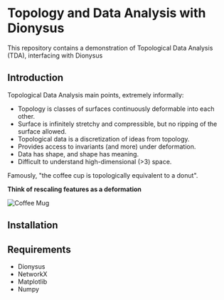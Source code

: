 # Topology and Data Analysis with Dionysus

This repository contains a demonstration of Topological Data Analysis (TDA),
interfacing with Dionysus

## Introduction

Topological Data Analysis main points, extremely informally:
* Topology is classes of surfaces continuously deformable into each other.
* Surface is infinitely stretchy and compressible, but no ripping of the surface allowed.
* Topological data is a discretization of ideas from topology.
* Provides access to invariants (and more) under deformation.
* Data has shape, and shape has meaning.
* Difficult to understand high-dimensional (>3) space.

Famously, "the coffee cup is topologically equivalent to a donut".

**Think of rescaling features as a deformation**

![Coffee Mug]("images/Mug_and_Torus_morph.gif")

## Installation

## Requirements

* Dionysus
* NetworkX
* Matplotlib
* Numpy
